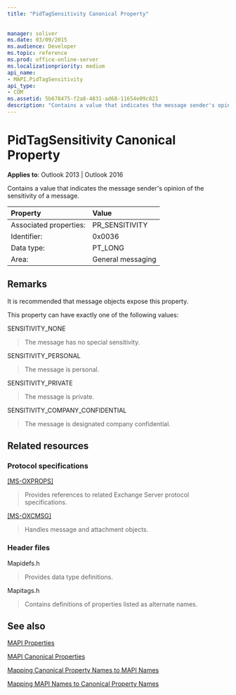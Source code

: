 ```yaml
---
title: "PidTagSensitivity Canonical Property"
 
 
manager: soliver
ms.date: 03/09/2015
ms.audience: Developer
ms.topic: reference
ms.prod: office-online-server
ms.localizationpriority: medium
api_name:
- MAPI.PidTagSensitivity
api_type:
- COM
ms.assetid: 5b678475-f2a8-4831-ad68-11654e09c821
description: "Contains a value that indicates the message sender's opinion of the sensitivity of a message for Outlook 2013 or Outlook 2016."
---
```


# PidTagSensitivity Canonical Property

  
  
**Applies to**: Outlook 2013 | Outlook 2016 
  
Contains a value that indicates the message sender's opinion of the sensitivity of a message.
  
|Property |Value |
|:-----|:-----|
|Associated properties:  <br/> |PR_SENSITIVITY  <br/> |
|Identifier:  <br/> |0x0036  <br/> |
|Data type:  <br/> |PT_LONG  <br/> |
|Area:  <br/> |General messaging  <br/> |
   
## Remarks

It is recommended that message objects expose this property.
  
This property can have exactly one of the following values:
  
SENSITIVITY_NONE 
  
> The message has no special sensitivity.
    
SENSITIVITY_PERSONAL 
  
> The message is personal.
    
SENSITIVITY_PRIVATE 
  
> The message is private.
    
SENSITIVITY_COMPANY_CONFIDENTIAL 
  
> The message is designated company confidential.
    
## Related resources

### Protocol specifications

[[MS-OXPROPS]](https://msdn.microsoft.com/library/f6ab1613-aefe-447d-a49c-18217230b148%28Office.15%29.aspx)
  
> Provides references to related Exchange Server protocol specifications.
    
[[MS-OXCMSG]](https://msdn.microsoft.com/library/7fd7ec40-deec-4c06-9493-1bc06b349682%28Office.15%29.aspx)
  
> Handles message and attachment objects.
    
### Header files

Mapidefs.h
  
> Provides data type definitions.
    
Mapitags.h
  
> Contains definitions of properties listed as alternate names.
    
## See also



[MAPI Properties](mapi-properties.md)
  
[MAPI Canonical Properties](mapi-canonical-properties.md)
  
[Mapping Canonical Property Names to MAPI Names](mapping-canonical-property-names-to-mapi-names.md)
  
[Mapping MAPI Names to Canonical Property Names](mapping-mapi-names-to-canonical-property-names.md)


